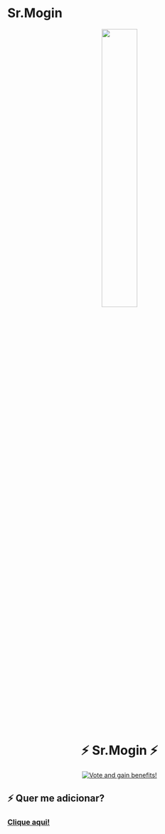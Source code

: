 # Sr.Mogin

<p align="center">
<img width="40%" src="https://cdn.discordapp.com/avatars/799638605039140894/964fbb4addbcb956b7fa4749187296a4.png">
<br>
<h1 align="center">⚡ Sr.Mogin ⚡</h1>

<p align="center">
<a href="https://top.gg/bot/799638605039140894">
<img src="https://cdn.discordapp.com/attachments/786311889910104114/805532571491500042/unknown.png" alt="Vote and gain benefits!" />
</a> 

## ⚡ Quer me adicionar?
### [Clique aqui!](https://discord.com/oauth2/authorize?client_id=799638605039140894&scope=bot&permissions=8)
